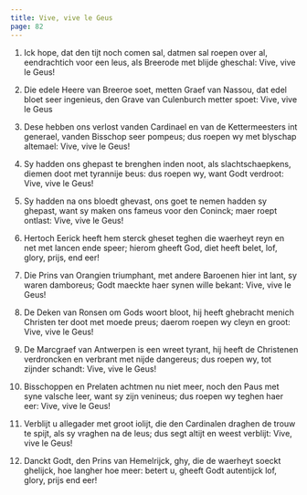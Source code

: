 ```yaml
---
title: Vive, vive le Geus
page: 82
---
```


1. Ick hope, dat den tijt noch comen sal,
datmen sal roepen over al,
eendrachtich voor een leus,
als Breerode met blijde gheschal:
Vive, vive le Geus!


2. Die edele Heere van Breeroe soet,
metten Graef van Nassou, dat edel bloet
seer ingenieus,
den Grave van Culenburch metter spoet:
Vive, vive le Geus


3. Dese hebben ons verlost vanden Cardinael
en van de Kettermeesters int generael,
vanden Bisschop seer pompeus;
dus roepen wy met blyschap altemael:
Vive, vive le Geus!


4. Sy hadden ons ghepast te brenghen inden noot,
als slachtschaepkens, diemen doot
met tyrannije beus:
dus roepen wy, want Godt verdroot:
Vive, vive le Geus!


5. Sy hadden na ons bloedt ghevast,
ons goet te nemen hadden sy ghepast,
want sy maken ons fameus
voor den Coninck; maer roept ontlast:
Vive, vive le Geus!


6. Hertoch Eerick heeft hem sterck gheset
teghen die waerheyt reyn en net
met lancen ende speer;
hierom gheeft God, diet heeft belet,
lof, glory, prijs, end eer!


7. Die Prins van Orangien triumphant,
met andere Baroenen hier int lant,
sy waren damboreus;
Godt maeckte haer synen wille bekant:
Vive, vive le Geus!


8. De Deken van Ronsen om Gods woort bloot,
hij heeft ghebracht menich Christen ter doot
met moede preus;
daerom roepen wy cleyn en groot:
Vive, vive le Geus!


9. De Marcgraef van Antwerpen is een wreet tyrant,
hij heeft de Christenen verdroncken en verbrant
met nijde dangereus;
dus roepen wy, tot zijnder schandt:
Vive, vive le Geus!


10. Bisschoppen en Prelaten achtmen nu niet meer,
noch den Paus met syne valsche leer,
want sy zijn venineus;
dus roepen wy teghen haer eer:
Vive, vive le Geus!


11. Verblijt u allegader met groot iolijt,
die den Cardinalen draghen de trouw te spijt,
als sy vraghen na de leus;
dus segt altijt en weest verblijt:
Vive, vive le Geus!


12. Danckt Godt, den Prins van Hemelrijck,
ghy, die de waerheyt soeckt ghelijck,
hoe langher hoe meer:
betert u, gheeft Godt autentijck
lof, glory, prijs end eer!